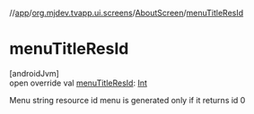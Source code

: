 //[app](../../../index.md)/[org.mjdev.tvapp.ui.screens](../index.md)/[AboutScreen](index.md)/[menuTitleResId](menu-title-res-id.md)

# menuTitleResId

[androidJvm]\
open override val [menuTitleResId](menu-title-res-id.md): [Int](https://kotlinlang.org/api/latest/jvm/stdlib/kotlin/-int/index.html)

Menu string resource id menu is generated only if it returns id 0
